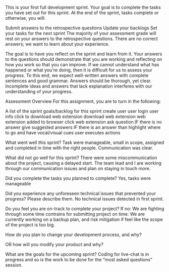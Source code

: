 This is your first full development sprint. Your goal is to complete the tasks you have set out for this sprint. At the end of the sprint, tasks complete or otherwise, you will:

Submit answers to the retrospective questions
Update your backlogs
Set your tasks for the next sprint
The majority of your assessment grade will rest on your answers to the retrospective questions. There are no correct answers; we want to learn about your experience. 

The goal is to have you reflect on the sprint and learn from it. Your answers to the questions should demonstrate that you are working and reflecting on how you work so that you can improve. If we cannot understand what has happened or what you're doing, then it is difficult for us to assess your progress. To this end, we expect well-written answers with complete sentences and good grammar. Answers should be thorough, yet clear. Incomplete ideas and answers that lack explanation interferes with our understanding of your progress. 

 

Assessment Overview
For this assignment, you are to turn in the following:


A list of the sprint goals/backlog for this sprint
create user
user login
user info 
click to download web extension 
download web extension
web extension added to browser
click web extension
ask question
IF there is no answer give suggested answers
IF there is an answer than highlight where to go and have vocal/visual cues
user executes actions



What went well this sprint?
Task were manageable, small in scope, assigned and completed in time with the right people. Communication was clear. 

What did not go well for this sprint?
There were some miscommunication about the project, causing a delayed start. The team lead and I are working through our communication issues and plan on staying in touch more. 

Did you complete the tasks you planned to complete?
Yes, tasks were manageable

Did you experience any unforeseen technical issues that prevented your progress? Please describe them.
No technical issues detected in first sprint. 

Do you feel you are on-track to complete your project? If no:
We are fighting through some time contrains for submitting project on time. We are currently working on a backup plan, and risk mitigation if feel like the scope of the project is too big. 

How do you plan to change your development process, and why?

OR how will you modify your product and why? 

What are the goals for the upcoming sprint?
Coding for live-chat is in progress and so is the work to be done for the “most asked questions” session. 

